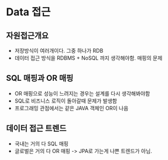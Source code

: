# Data 접근 

## 자원접근개요
* 저장방식이 여러개이다. 그중 하나가 RDB 
* 데이터 접근 방식을 RDBMS + NoSQL 까지 생각해야함. 매핑의 문제

## SQL 매핑과 OR 매핑
* OR 매핑으로 성능이 느려지는 경우는 설계를 다시 생각해봐야함
* SQL로 비즈니스 로직이 돌아갈때 문제가 발생함
* 프로그래밍 관점에서는 같은 JAVA 객체인 OR이 나음

## 데이터 접근 트렌드
* 국내는 거의 다 SQL 매핑
* 글로벌은 거의 다 OR 매핑
-> JPA로 가는게 나쁜 트렌드가 아님.
